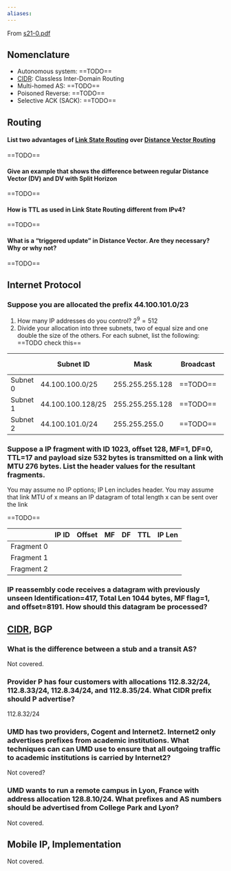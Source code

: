 ```yaml
---
aliases:
---
```

From [s21-0.pdf](Past%20Exams/s21-0.pdf)

## Nomenclature

- Autonomous system: ==TODO==
- [CIDR](../OSI%20layers/Network%20layer/IP/CIDR.md): Classless Inter-Domain Routing
- Multi-homed AS: ==TODO==
- Poisoned Reverse: ==TODO==
- Selective ACK (SACK): ==TODO==

## Routing

#### List two advantages of [Link State Routing](../OSI%20layers/Network%20layer/Routing/Link%20State%20Routing.md) over [Distance Vector Routing](../OSI%20layers/Network%20layer/Routing/Distance%20Vector%20Routing.md)
==TODO==

#### Give an example that shows the difference between regular Distance Vector (DV) and DV with Split Horizon
==TODO==

#### How is TTL as used in Link State Routing different from IPv4?
==TODO==

#### What is a “triggered update” in Distance Vector. Are they necessary? Why or why not?
==TODO==

## Internet Protocol

### Suppose you are allocated the prefix 44.100.101.0/23
1. How many IP addresses do you control? $2^9 = 512$
2. Divide your allocation into three subnets, two of equal size and one double the size of the others. For each subnet, list the following:
==TODO check this==

|  | Subnet ID | Mask | Broadcast | # hosts | Lowest address | Highest address |
| ---- | ---- | ---- | ---- | ---- | ---- | ---- |
| Subnet 0 | 44.100.100.0/25 | 255.255.255.128 | ==TODO== | 128 | 44.100.100.0 | 44.100.100.127 |
| Subnet 1 | 44.100.100.128/25 | 255.255.255.128 | ==TODO== | 128 | 44.100.100.128 | 44.100.100.255 |
| Subnet 2 | 44.100.101.0/24 | 255.255.255.0 | ==TODO== | 256 | 44.100.101.0 | 44.100.101.255 |

### Suppose a IP fragment with ID 1023, offset 128, MF=1, DF=0, TTL=17 and payload size 532 bytes is transmitted on a link with MTU 276 bytes. List the header values for the resultant fragments.

You may assume no IP options; IP Len includes header. You may assume that link
MTU of x means an IP datagram of total length x can be sent over the link

==TODO==

|  | IP ID | Offset | MF | DF | TTL | IP Len |
| ---- | ---- | ---- | ---- | ---- | ---- | ---- |
| Fragment 0 |  |  |  |  |  |  |
| Fragment 1 |  |  |  |  |  |  |
| Fragment 2 |  |  |  |  |  |  |

### IP reassembly code receives a datagram with previously unseen Identification=417, Total Len 1044 bytes, MF flag=1, and offset=8191. How should this datagram be processed?

## [CIDR](../OSI%20layers/Network%20layer/IP/CIDR.md), BGP

### What is the difference between a stub and a transit AS?
Not covered.

### Provider P has four customers with allocations 112.8.32/24, 112.8.33/24, 112.8.34/24, and 112.8.35/24. What CIDR prefix should P advertise?

112.8.32/24

### UMD has two providers, Cogent and Internet2. Internet2 only advertises prefixes from academic institutions. What techniques can can UMD use to ensure that all outgoing traffic to academic institutions is carried by Internet2?
Not covered?

### UMD wants to run a remote campus in Lyon, France with address allocation 128.8.10/24. What prefixes and AS numbers should be advertised from College Park and Lyon?
Not covered.

## Mobile IP, Implementation

Not covered.
